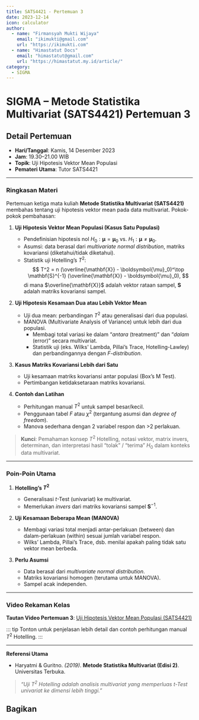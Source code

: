 ```yaml
--- 
title: SATS4421 - Pertemuan 3
date: 2023-12-14
icon: calculator
author:
  - name: "Firmansyah Mukti Wijaya"
    email: "ikimukti@gmail.com"
    url: "https://ikimukti.com"
  - name: "Himastatut Docs"
    email: "himastatut@gmail.com"
    url: "https://himastatut.my.id/article/"
category:
  - SIGMA
--- 
```


# SIGMA – Metode Statistika Multivariat (SATS4421) Pertemuan 3

## Detail Pertemuan

- **Hari/Tanggal**: Kamis, 14 Desember 2023  
- **Jam**: 19.30–21.00 WIB  
- **Topik**: Uji Hipotesis Vektor Mean Populasi  
- **Pemateri Utama**: Tutor SATS4421

--- 

### Ringkasan Materi

Pertemuan ketiga mata kuliah **Metode Statistika Multivariat (SATS4421)** membahas tentang uji hipotesis vektor mean pada data multivariat. Pokok-pokok pembahasan:

1. **Uji Hipotesis Vektor Mean Populasi (Kasus Satu Populasi)**  
   - Pendefinisian hipotesis nol $H_0: \boldsymbol{\mu} = \boldsymbol{\mu}_0$ vs. $H_1: \boldsymbol{\mu} \neq \boldsymbol{\mu}_0$.  
   - Asumsi: data berasal dari *multivariate normal distribution*, matriks kovariansi (diketahui/tidak diketahui).  
   - Statistik uji Hotelling’s $T^2$:  
     $$
     T^2 = n (\overline{\mathbf{X}} - \boldsymbol{\mu}_0)^\top \mathbf{S}^{-1} (\overline{\mathbf{X}} - \boldsymbol{\mu}_0),
     $$
     di mana $\overline{\mathbf{X}}$ adalah vektor rataan sampel, $\mathbf{S}$ adalah matriks kovariansi sampel.  

2. **Uji Hipotesis Kesamaan Dua atau Lebih Vektor Mean**  
   - Uji dua mean: perbandingan $T^2$ atau generalisasi dari dua populasi.  
   - MANOVA (Multivariate Analysis of Variance) untuk lebih dari dua populasi.  
     - Membagi total variasi ke dalam “*antara* (treatment)” dan “*dalam* (error)” secara multivariat.  
     - Statistik uji (eks. Wilks' Lambda, Pillai’s Trace, Hotelling-Lawley) dan perbandingannya dengan *F-distribution*.

3. **Kasus Matriks Kovariansi Lebih dari Satu**  
   - Uji kesamaan matriks kovariansi antar populasi (Box’s M Test).  
   - Pertimbangan ketidaksetaraan matriks kovariansi.

4. **Contoh dan Latihan**  
   - Perhitungan manual $T^2$ untuk sampel besar/kecil.  
   - Penggunaan tabel $F$ atau $\chi^2$ (tergantung asumsi dan *degree of freedom*).  
   - Manova sederhana dengan 2 variabel respon dan >2 perlakuan.

> **Kunci**: Pemahaman konsep $T^2$ Hotelling, notasi vektor, matrix invers, determinan, dan interpretasi hasil “tolak” / “terima” $H_0$ dalam konteks data multivariat.

--- 

### Poin-Poin Utama

1. **Hotelling’s $T^2$**  
   - Generalisasi $t$-Test (univariat) ke multivariat.  
   - Memerlukan *invers* dari matriks kovariansi sampel $\mathbf{S}^{-1}$.  

2. **Uji Kesamaan Beberapa Mean (MANOVA)**  
   - Membagi variasi total menjadi antar-perlakuan (between) dan dalam-perlakuan (within) sesuai jumlah variabel respon.  
   - Wilks’ Lambda, Pillai’s Trace, dsb. menilai apakah paling tidak satu vektor mean berbeda.

3. **Perlu Asumsi**  
   - Data berasal dari *multivariate normal distribution*.  
   - Matriks kovariansi homogen (terutama untuk MANOVA).  
   - Sampel acak independen.

--- 

### Video Rekaman Kelas

**Tautan Video Pertemuan 3**: [Uji Hipotesis Vektor Mean Populasi (SATS4421)](https://www.youtube.com/watch?v=jyMNUMEn7-s)

<VidStack
  src="https://www.youtube.com/watch?v=jyMNUMEn7-s"
  title="SIGMA - Pengantar Statistika Matematis I (SATS4410) Pertemuan 3"
/>

::: tip
Tonton untuk penjelasan lebih detail dan contoh perhitungan manual $T^2$ Hotelling.
:::

--- 

**Referensi Utama**  
- Haryatmi & Guritno. *(2019)*. **Metode Statistika Multivariat (Edisi 2)**. Universitas Terbuka.

> *“Uji $T^2$ Hotelling adalah analisis multivariat yang memperluas $t$-Test univariat ke dimensi lebih tinggi.”*



## Bagikan
<Share colorful />
<GitContributors />
<GitChangelog />